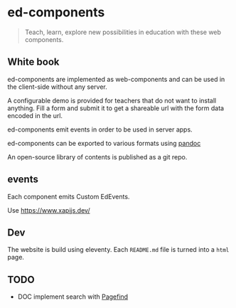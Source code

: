 # ed-components

> Teach, learn, explore new possibilities in education with these web
> components.

## White book

ed-components are implemented as web-components and can be used in
the client-side without any server.

A configurable demo is provided for teachers that do not want to install
anything. Fill a form and submit it to get a shareable url with the form data
encoded in the url.

ed-components emit events in order to be used in server apps.

ed-components can be exported to various formats using [pandoc]()

An open-source library of contents is published as a git repo.

## events

Each component emits Custom EdEvents.

Use https://www.xapijs.dev/

## Dev

The website is build using eleventy. Each `README.md` file is turned into a `html` page.

## TODO

- DOC implement search with [Pagefind](https://pagefind.app/)
